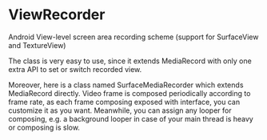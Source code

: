 # ViewRecorder

[中文版]:(https://github.com/Star1128/ViewRecorder/blob/main/README-CN.md)

Android View-level screen area recording scheme (support for SurfaceView and TextureView)

The class is very easy to use, since it extends MediaRecord with only one extra API to set or switch recorded view.

Moreover, here is a class named SurfaceMediaRecorder which extends MediaRecord directly. Video frame is composed periodically according to frame rate, as each frame composing exposed with interface, you can customize it as you want. Meanwhile, you can assign any looper for composing, e.g. a background looper in case of your main thread is heavy or composing is slow.
